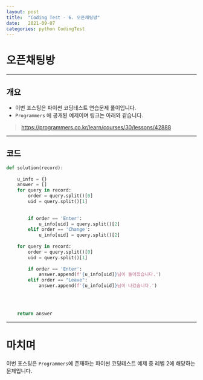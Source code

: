 ```yaml
---
layout: post
title:  "Coding Test - 6. 오픈채팅방"
date:   2021-09-07
categories: python CodingTest
---
```

# 오픈채팅방
---

## 개요

* 이번 포스팅은 파이썬 코딩테스트 연습문제 풀이입니다.
* `Programmers` 에 공개된 예제이며 링크는 아래와 같습니다.

> <https://programmers.co.kr/learn/courses/30/lessons/42888>
    
---
    
## 코드

```python
def solution(record):
    
    u_info = {}
    answer = []
    for query in record:
        order = query.split()[0]
        uid = query.split()[1]
        
        
        if order == 'Enter':
            u_info[uid] = query.split()[2]
        elif order == 'Change':
            u_info[uid] = query.split()[2]
            
    for query in record:
        order = query.split()[0]
        uid = query.split()[1]
        
        if order == 'Enter':
            answer.append(f'{u_info[uid]}님이 들어왔습니다.')
        elif order == "Leave":
            answer.append(f'{u_info[uid]}님이 나갔습니다.')
        
    

    
    return answer
```
---
# 마치며
이번 포스팅은 `Programmers`에 존재하는 파이썬 코딩테스트 예제 중 레벨 2에 해당하는 문제입니다. 